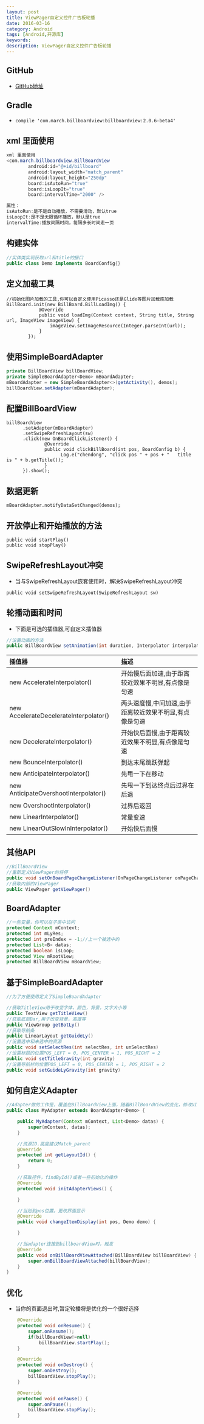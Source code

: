```yaml
---
layout: post
title: ViewPager自定义控件广告板轮播
date: 2016-03-16
category: Android
tags: [Android,开源库]
keywords: 
description: ViewPager自定义控件广告板轮播
---
```



## GitHub
- [GitHub地址](https://github.com/chendongMarch/BillBoard)

## Gradle
- `compile 'com.march.billboardview:billboardview:2.0.6-beta4'`



## xml 里面使用

```java
xml 里面使用
<com.march.billboardview.BillBoardView
        android:id="@+id/billboard"
        android:layout_width="match_parent"
        android:layout_height="250dp"
        board:isAutoRun="true"
        board:isLoopIt="true"
        board:intervalTime="2000" />

属性：
isAutoRun:是不是自动播放，不需要滑动，默认true
isLoopIt:是不是无限循环播放，默认是true
intervalTime:播放间隔时间，每隔多长时间走一页
```

## 构建实体
```java
//实体类实现获取url和title的接口
public class Demo implements BoardConfig{}
```


## 定义加载工具
```
//初始化图片加载的工具,你可以自定义使用Picasso还是Glide等图片加载库加载
BillBoard.init(new BillBoard.BillLoadImg() {
            @Override
            public void loadImg(Context context, String title, String url, ImageView imageView) {
                imageView.setImageResource(Integer.parseInt(url));
            }
        });
```


## 使用SimpleBoardAdapter
```java
private BillBoardView billBoardView;
private SimpleBoardAdapter<Demo> mBoardAdapter;
mBoardAdapter = new SimpleBoardAdapter<>(getActivity(), demos);
billBoardView.setAdapter(mBoardAdapter);
```


## 配置BillBoardView
```
billBoardView
      .setAdapter(mBoardAdapter)
      .setSwipeRefreshLayout(sw)
      .click(new OnBoardClickListener() {
              @Override
              public void clickBillBoard(int pos, BoardConfig b) {
                    Log.e("chendong", "click pos " + pos + "   title is " + b.getTitle());
              }
      }).show();
```


## 数据更新
```
mBoardAdapter.notifyDataSetChanged(demos);
```


## 开放停止和开始播放的方法
```
public void startPlay()
public void stopPlay()
```

## SwipeRefreshLayout冲突
- 当与SwipeRefreshLayout嵌套使用时，解决SwipeRefreshLayout冲突

```
public void setSwipeRefreshLayout(SwipeRefreshLayout sw)
```


## 轮播动画和时间
- 下面是可选的插值器,可自定义插值器

```java
//设置动画的方法
public BillBoardView setAnimation(int duration, Interpolator interpolator)
```

|插值器|描述|
|:--|:--|
|new AccelerateInterpolator()  |开始慢后面加速,由于距离较近效果不明显,有点像是匀速|
|new AccelerateDecelerateInterpolator()|  两头速度慢,中间加速,由于距离较近效果不明显,有点像是匀速|
|new DecelerateInterpolator() |开始快后面慢,由于距离较近效果不明显,有点像是匀速|
|new BounceInterpolator() |到达末尾跳跃弹起|
|new AnticipateInterpolator()|先甩一下在移动|
|new AnticipateOvershootInterpolator() |先甩一下到达终点后过界在后退|
|new OvershootInterpolator()| 过界后返回|
|new LinearInterpolator() |常量变速
|new LinearOutSlowInInterpolator() |开始快后面慢|




## 其他API
```java
//BillBoardView
//重新定义ViewPager的将停
public void setOnBoardPageChangeListener(OnPageChangeListener onPageChangeListener)
//获取内部的ViewPager
public ViewPager getViewPager()
```

## BoardAdapter
```java
//一些变量，你可以在子类中访问
protected Context mContext;
protected int mLyRes;
protected int preIndex = -1;//上一个被选中的
protected List<B> datas;
protected boolean isLoop;
protected View mRootView;
protected BillBoardView mBoardView;
```

## 基于SimpleBoardAdapter
```java
//为了方便使用定义了SimpleBoardAdapter

//获取TitleView用于改变字体，颜色，背景，文字大小等
public TextView getTitleView()
//获取底部Bar,用于改变背景，高度等
public ViewGroup getBotLy()
//获取导航条
public LinearLayout getGuideLy()
//设置选中和未选中的资源
public void setSelectRes(int selectRes, int unSelectRes)
//设置标题的位置POS_LEFT = 0, POS_CENTER = 1, POS_RIGHT = 2
public void setTitleGravity(int gravity)
//设置导航栏的位置POS_LEFT = 0, POS_CENTER = 1, POS_RIGHT = 2
public void setGuideLyGravity(int gravity)
```

## 如何自定义Adapter
```java
//Adapter做的工作是，覆盖在BillBoardView上面，随着BillBoardView的变化，修改UI
public class MyAdapter extends BoardAdapter<Demo> {

    public MyAdapter(Context mContext, List<Demo> datas) {
        super(mContext, datas);
    }

    //资源ID.高度建议Match_parent
    @Override
    protected int getLayoutId() {
        return 0;
    }

    //获取控件，findById()或者一些初始化的操作
    @Override
    protected void initAdapterViews() {

    }

    //当划到pos位置。更改界面显示
    @Override
    public void changeItemDisplay(int pos, Demo demo) {

    }

    //当adapter连接到billboardView时，触发
    @Override
    public void onBillBoardViewAttached(BillBoardView billBoardView) {
        super.onBillBoardViewAttached(billBoardView);
    }
}

```

## 优化
- 当你的页面退出时,暂定轮播将是优化的一个很好选择

```java
    @Override
    protected void onResume() {
        super.onResume();
        if(billBoardView!=null)
            billBoardView.startPlay();
    }

    @Override
    protected void onDestroy() {
        super.onDestroy();
        billBoardView.stopPlay();
    }

    @Override
    protected void onPause() {
        super.onPause();
        billBoardView.stopPlay();
    }
```


